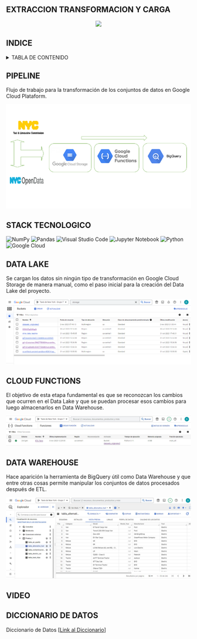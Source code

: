 ## EXTRACCION TRANSFORMACION Y CARGA

<p align="center">
<img src="https://substackcdn.com/image/fetch/f_auto,q_auto:good,fl_progressive:steep/https%3A%2F%2Fbucketeer-e05bbc84-baa3-437e-9518-adb32be77984.s3.amazonaws.com%2Fpublic%2Fimages%2F035b6d20-ddc4-450d-8684-e1c0c57d11ae_758x423.png"  height=300>
</p>

## INDICE 
<!-- TABLA DE CONTENIDO -->
<details>
  <summary>TABLA DE CONTENIDO</summary>
  <ol>  
    <li><a href="#PIPELINE">PIPELINE</a></li>
    <li><a href="#STACK-TECNOLOGICO">STACK TECNOLOGICON</a></li>
    <li><a href="#DATA-LAKE">DATA LAKE</a></li>
    <li><a href="#CLOUD-FUNCTIONS">CLOUD FUNCTIONS</a></li>
    <li><a href="#DATA-WAREHOUSE">DATA WAREHOUSE</a></li>
    <li><a href="#VIDEO">VIDEO</a></li>
  </ol>
</details>

## PIPELINE

Flujo de trabajo para la transformación de los conjuntos de datos en Google Cloud Plataform.

![Alt text](pipeline.png)

## STACK TECNOLOGICO

![NumPy](https://img.shields.io/badge/numpy-%23013243.svg?style=for-the-badge&logo=numpy&logoColor=white)
![Pandas](https://img.shields.io/badge/pandas-%23150458.svg?style=for-the-badge&logo=pandas&logoColor=white)
![Visual Studio Code](https://img.shields.io/badge/Visual%20Studio%20Code-0078d7.svg?style=for-the-badge&logo=visual-studio-code&logoColor=white)
![Jupyter Notebook](https://img.shields.io/badge/jupyter-%23FA0F00.svg?style=for-the-badge&logo=jupyter&logoColor=white)
![Python](https://img.shields.io/badge/python-3670A0?style=for-the-badge&logo=python&logoColor=ffdd54)
![Google Cloud](https://img.shields.io/badge/GoogleCloud-%234285F4.svg?style=for-the-badge&logo=google-cloud&logoColor=white)

## DATA LAKE

Se cargan los datos sin ningún tipo de transformación en Google Cloud Storage de manera manual, como el paso inicial para la creación del Data Lake del proyecto.

![Alt text](storage.png)

## CLOUD FUNCTIONS

El objetivo de esta etapa fundamental es que se reconozcan los cambios que ocurren en el Data Lake y que se puedan procesar esos cambios para luego almacenarlos en Data Warehouse.

![Alt text](functionsausar.jpeg)

## DATA WAREHOUSE

Hace aparición la herramienta de BigQuery útil como Data Warehouse y que entre otras cosas permite manipular los conjuntos de datos procesados después de ETL.

![Alt text](bigquery.jpeg)

## VIDEO

## DICCIONARIO DE DATOS

Diccionario de Datos [<a href="https://docs.google.com/spreadsheets/d/1gadlFJPPdkcMyuvO2AZLorkqomhDN8W7/edit#gid=1163311947" target="_blank">Link al Diccionario</a>]
